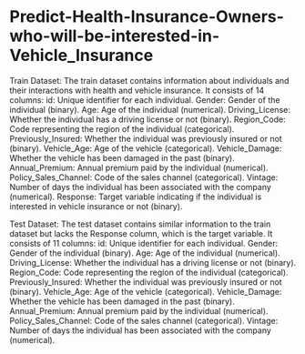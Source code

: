 # Predict-Health-Insurance-Owners-who-will-be-interested-in-Vehicle_Insurance
Train Dataset: The train dataset contains information about individuals and their interactions with health and vehicle insurance. It consists of 14 columns:
        id: Unique identifier for each individual.
        Gender: Gender of the individual (binary).
        Age: Age of the individual (numerical).
        Driving_License: Whether the individual has a driving license or not (binary).
        Region_Code: Code representing the region of the individual (categorical).
        Previously_Insured: Whether the individual was previously insured or not (binary).
        Vehicle_Age: Age of the vehicle (categorical).
        Vehicle_Damage: Whether the vehicle has been damaged in the past (binary).
        Annual_Premium: Annual premium paid by the individual (numerical).
        Policy_Sales_Channel: Code of the sales channel (categorical).
        Vintage: Number of days the individual has been associated with the company (numerical).
        Response: Target variable indicating if the individual is interested in vehicle insurance or not (binary).

Test Dataset: The test dataset contains similar information to the train dataset but lacks the Response column, which is the target variable. It consists of 11 columns:
        id: Unique identifier for each individual.
        Gender: Gender of the individual (binary).
        Age: Age of the individual (numerical).
        Driving_License: Whether the individual has a driving license or not (binary).
        Region_Code: Code representing the region of the individual (categorical).
        Previously_Insured: Whether the individual was previously insured or not (binary).
        Vehicle_Age: Age of the vehicle (categorical).
        Vehicle_Damage: Whether the vehicle has been damaged in the past (binary).
        Annual_Premium: Annual premium paid by the individual (numerical).
        Policy_Sales_Channel: Code of the sales channel (categorical).
        Vintage: Number of days the individual has been associated with the company (numerical).
